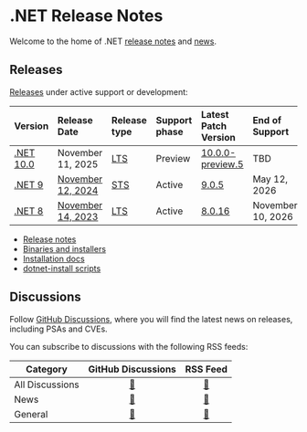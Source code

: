 # .NET Release Notes

Welcome to the home of .NET [release notes](./release-notes/README.md) and [news](https://github.com/dotnet/core/discussions/categories/news).

## Releases

[Releases](./releases.md) under active support or development:

|  Version  | Release Date | Release type |Support phase | Latest Patch Version | End of Support |
| :-- | :-- | :-- | :-- | :-- | :-- |
| [.NET 10.0](release-notes/10.0/README.md) | November 11, 2025 | [LTS][policies] | Preview | [10.0.0-preview.5][10.0.0-preview.5] | TBD |
| [.NET 9](release-notes/9.0/README.md) | [November 12, 2024](https://devblogs.microsoft.com/dotnet/announcing-dotnet-9/) | [STS][policies] | Active | [9.0.5][9.0.5] | May 12, 2026 |
| [.NET 8](release-notes/8.0/README.md) | [November 14, 2023](https://devblogs.microsoft.com/dotnet/announcing-dotnet-8/) | [LTS][policies] | Active | [8.0.16][8.0.16] | November 10, 2026 |

[9.0.5]: release-notes/9.0/9.0.5/9.0.5.md
[8.0.16]: release-notes/8.0/8.0.16/8.0.16.md
[10.0.0-preview.5]: release-notes/10.0/preview/preview5/10.0.0-preview.5.md
[policies]: release-policies.md

* [Release notes](./release-notes/README.md)
* [Binaries and installers](https://dotnet.microsoft.com/download/dotnet)
* [Installation docs](https://learn.microsoft.com/dotnet/core/install/)
* [dotnet-install scripts](https://learn.microsoft.com/dotnet/core/tools/dotnet-install-script)

## Discussions

Follow [GitHub Discussions](https://github.com/dotnet/core/discussions), where you will find the latest news on releases, including PSAs and CVEs.

You can subscribe to discussions with the following RSS feeds:

| Category | GitHub Discussions | RSS Feed |
| --- | :--: | :--: |
| All Discussions | [🔗](https://github.com/dotnet/core/discussions) | [🔗](https://github.com/dotnet/core/discussions.atom) |
| News | [🔗](https://github.com/dotnet/core/discussions/categories/news) | [🔗](https://github.com/dotnet/core/discussions/categories/news.atom) |
| General  | [🔗](https://github.com/dotnet/core/discussions/categories/general) | [🔗](https://github.com/dotnet/core/discussions/categories/general.atom) |